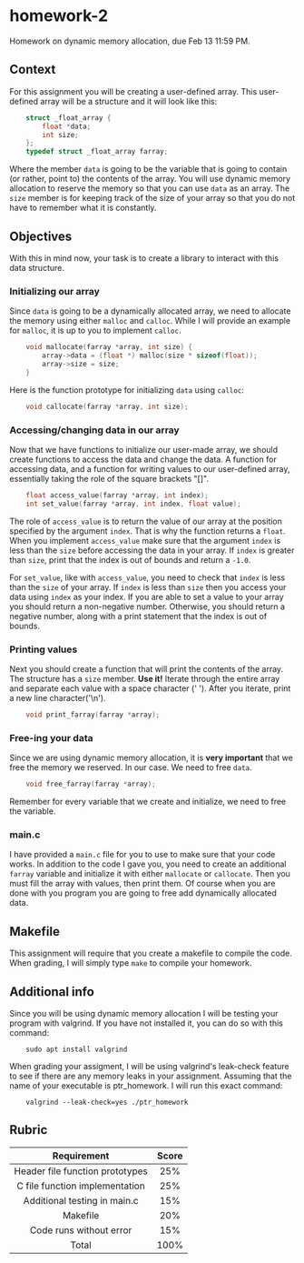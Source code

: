 # homework-2
Homework on dynamic memory allocation, due Feb 13 11:59 PM.

## Context
For this assignment you will be creating a user-defined array. This user-defined array will be a structure and it will look like this:

```c
	struct _float_array {
		float *data;
		int size;
	};
	typedef struct _float_array farray;
```

Where the member `data` is going to be the variable that is going to contain (or rather, point to) the contents of the array. You will use dynamic memory allocation to reserve the memory so that you can use `data` as an array. The `size` member is for keeping track of the size of your array so that you do not have to remember what it is constantly.

## Objectives
With this in mind now, your task is to create a library to interact with this data structure.

### Initializing our array
Since `data` is going to be a dynamically allocated array, we need to allocate the memory using either `malloc` and `calloc`. While I will provide an example for `malloc`, it is up to you to implement `calloc`.

```c
    void mallocate(farray *array, int size) {
        array->data = (float *) malloc(size * sizeof(float));
        array->size = size;
    }
```

Here is the function prototype for initializing `data` using `calloc`:

```c
    void callocate(farray *array, int size);
```
### Accessing/changing data in our array
Now that we have functions to initialize our user-made array, we should create functions to access the data and change the data. A function for accessing data, and a function for writing values to our user-defined array, essentially taking the role of the square brackets "[]".

```c
    float access_value(farray *array, int index);
    int set_value(farray *array, int index, float value);
```

The role of `access_value` is to return the value of our array at the position specified by the argument `index`. That is why the function returns a `float`. When you implement `access_value` make sure that the argument `index` is less than the `size` before accessing the data in your array. If `index` is greater than `size`, print that the index is out of bounds and return a `-1.0`.

For `set_value`, like with `access_value`, you need to check that `index` is less than the `size` of your array. If `index` is less than `size` then you access your data using `index` as your index. If you are able to set a value to your array you should return a non-negative number. Otherwise, you should return a negative number, along with a print statement that the index is out of bounds.

### Printing values
Next you should create a function that will print the contents of the array. The structure has a `size` member. **Use it!** Iterate through the entire array and separate each value with a space character (' '). After you iterate, print a new line character('\n').

```c
    void print_farray(farray *array);
```

### Free-ing your data
Since we are using dynamic memory allocation, it is **very important** that we free the memory we reserved. In our case. We need to free `data`. 

```c
    void free_farray(farray *array);
```
Remember for every variable that we create and initialize, we need to free the variable.

### main.c
I have provided a `main.c` file for you to use to make sure that your code works. In addition to the code I gave you, you need to create an additional `farray` variable and initialize it with either `mallocate` or `callocate`. Then you must fill the array with values, then print them. Of course when you are done with you program you are going to free add dynamically allocated data.

## Makefile
This assignment will require that you create a makefile to compile the code. When grading, I will simply type `make` to compile your homework.

## Additional info
Since you will be using dynamic memory allocation I will be testing your program with valgrind.
If you have not installed it, you can do so with this command:

```
    sudo apt install valgrind
```

When grading your assigment, I will be using valgrind's leak-check feature to see if there are any memory leaks in your assignment. Assuming that the name of your executable is ptr_homework. I will run this exact command:

```
    valgrind --leak-check=yes ./ptr_homework
```


## Rubric

|Requirement|Score  |
| :---:     | :---: |
| Header file function prototypes | 25% |
| C file function implementation  | 25% |
| Additional testing in main.c | 15% |
| Makefile | 20%|
| Code runs without error | 15% |
|Total | 100% |
